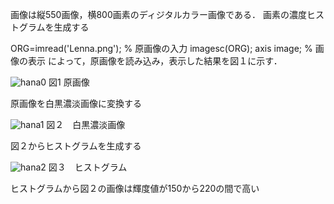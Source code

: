 画像は縦550画像，横800画素のディジタルカラー画像である．
画素の濃度ヒストグラムを生成する

ORG=imread('Lenna.png'); % 原画像の入力
imagesc(ORG); axis image; % 画像の表示
によって，原画像を読み込み，表示した結果を図１に示す．

![hana0](https://user-images.githubusercontent.com/34636430/34911525-a747cd6a-f90f-11e7-902e-50e7a29854bd.png)
図1 原画像

原画像を白黒濃淡画像に変換する

![hana1](https://user-images.githubusercontent.com/34636430/35211661-c46f0e58-ff9a-11e7-98f5-48f8827f7039.jpg)
図２　白黒濃淡画像

図２からヒストグラムを生成する

![hana2](https://user-images.githubusercontent.com/34636430/35211662-c4ae0b4e-ff9a-11e7-8c1e-b3afdc65dbae.jpg)
図３　ヒストグラム

ヒストグラムから図２の画像は輝度値が150から220の間で高い
